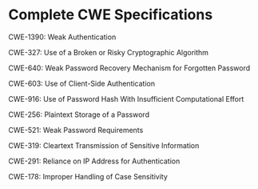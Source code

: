 

# Complete CWE Specifications

CWE-1390: Weak Authentication

CWE-327: Use of a Broken or Risky Cryptographic Algorithm

CWE-640: Weak Password Recovery Mechanism for Forgotten Password

CWE-603: Use of Client-Side Authentication

CWE-916: Use of Password Hash With Insufficient Computational Effort

CWE-256: Plaintext Storage of a Password

CWE-521: Weak Password Requirements

CWE-319: Cleartext Transmission of Sensitive Information

CWE-291: Reliance on IP Address for Authentication

CWE-178: Improper Handling of Case Sensitivity
